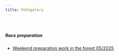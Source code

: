 ```yaml
---
title: Fotogalery
---
```

<br>

##### Race preparation

* [Weekend preparation work in the forest 05/2025](https://1drv.ms/f/c/efe08a7e9756e5fc/EuS7AmYrqtBKpHhbfwknAIsBRUh7PKF2KXQaKbOkYAlEtg?e=cxNsOD)


